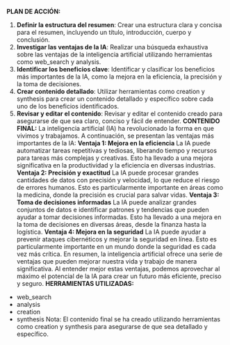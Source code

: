 **PLAN DE ACCIÓN:**
1. **Definir la estructura del resumen**: Crear una estructura clara y concisa para el resumen, incluyendo un título, introducción, cuerpo y conclusión.
2. **Investigar las ventajas de la IA**: Realizar una búsqueda exhaustiva sobre las ventajas de la inteligencia artificial utilizando herramientas como web_search y analysis.
3. **Identificar los beneficios clave**: Identificar y clasificar los beneficios más importantes de la IA, como la mejora en la eficiencia, la precisión y la toma de decisiones.
4. **Crear contenido detallado**: Utilizar herramientas como creation y synthesis para crear un contenido detallado y específico sobre cada uno de los beneficios identificados.
5. **Revisar y editar el contenido**: Revisar y editar el contenido creado para asegurarse de que sea claro, conciso y fácil de entender.
**CONTENIDO FINAL:**
La inteligencia artificial (IA) ha revolucionado la forma en que vivimos y trabajamos. A continuación, se presentan las ventajas más importantes de la IA:
**Ventaja 1: Mejora en la eficiencia**
La IA puede automatizar tareas repetitivas y tediosas, liberando tiempo y recursos para tareas más complejas y creativas. Esto ha llevado a una mejora significativa en la productividad y la eficiencia en diversas industrias.
**Ventaja 2: Precisión y exactitud**
La IA puede procesar grandes cantidades de datos con precisión y velocidad, lo que reduce el riesgo de errores humanos. Esto es particularmente importante en áreas como la medicina, donde la precisión es crucial para salvar vidas.
**Ventaja 3: Toma de decisiones informadas**
La IA puede analizar grandes conjuntos de datos e identificar patrones y tendencias que pueden ayudar a tomar decisiones informadas. Esto ha llevado a una mejora en la toma de decisiones en diversas áreas, desde la finanza hasta la logística.
**Ventaja 4: Mejora en la seguridad**
La IA puede ayudar a prevenir ataques cibernéticos y mejorar la seguridad en línea. Esto es particularmente importante en un mundo donde la seguridad es cada vez más crítica.
En resumen, la inteligencia artificial ofrece una serie de ventajas que pueden mejorar nuestra vida y trabajo de manera significativa. Al entender mejor estas ventajas, podemos aprovechar al máximo el potencial de la IA para crear un futuro más eficiente, preciso y seguro.
**HERRAMIENTAS UTILIZADAS:**
* web_search
* analysis
* creation
* synthesis
Nota: El contenido final se ha creado utilizando herramientas como creation y synthesis para asegurarse de que sea detallado y específico.